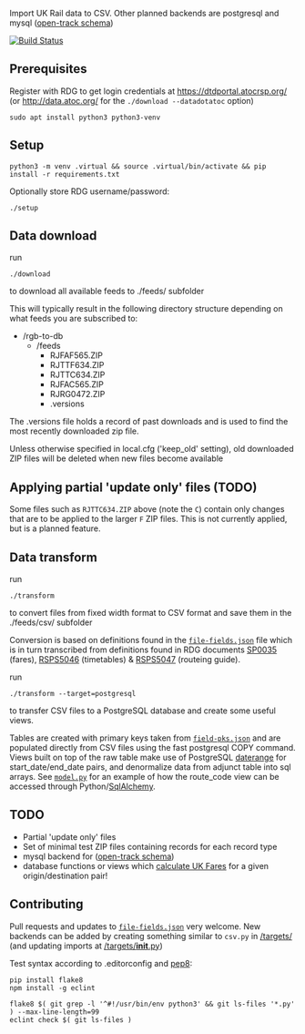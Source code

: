 Import UK Rail data to CSV. Other planned backends are postgresql and mysql ([open-track schema](https://github.com/open-track/dtd2mysql))

[![Build Status](https://travis-ci.org/GoPixie/rdg-to-db.svg?branch=master)](https://travis-ci.org/GoPixie/rdg-to-db)

## Prerequisites

Register with RDG to get login credentials at https://dtdportal.atocrsp.org/ (or http://data.atoc.org/ for the `./download --datadotatoc` option)

```
sudo apt install python3 python3-venv

```
## Setup

```
python3 -m venv .virtual && source .virtual/bin/activate && pip install -r requirements.txt
```
Optionally store RDG username/password:

```
./setup
```


## Data download

run
```
./download
```
to download all available feeds to ./feeds/ subfolder


This will typically result in the following directory structure depending on what feeds you are subscribed to:

 * /rgb-to-db
     * /feeds
         * RJFAF565.ZIP
         * RJTTF634.ZIP
         * RJTTC634.ZIP
         * RJFAC565.ZIP
         * RJRG0472.ZIP
         * .versions

The .versions file holds a record of past downloads and is used to find the most recently downloaded zip file.

Unless otherwise specified in local.cfg ('keep_old' setting), old downloaded ZIP files will be deleted when new files become available

## Applying partial 'update only' files (TODO)

Some files such as `RJTTC634.ZIP` above (note the `C`) contain only changes that are to be applied to the larger `F` ZIP files. This is not currently applied, but is a planned feature.


## Data transform

run
```
./transform
```
to convert files from fixed width format to CSV format and save them in the ./feeds/csv/ subfolder

Conversion is based on definitions found in the [`file-fields.json`](file-fields.json) file which is in turn transcribed from definitions found in RDG documents [SP0035](https://www.raildeliverygroup.com/our-services/rail-data/fares-data.html) (fares), [RSPS5046](https://www.raildeliverygroup.com/our-services/rail-data/timetable-data.html) (timetables) & [RSPS5047](https://www.raildeliverygroup.com/our-services/rail-data/routeing-guide-data.html) (routeing guide).

run
```
./transform --target=postgresql
```
to transfer CSV files to a PostgreSQL database and create some useful views.

Tables are created with primary keys taken from [`field-pks.json`](field-pks.json) and are populated directly from CSV files using the fast postgresql COPY command.  Views built on top of the raw table make use of PostgreSQL [daterange](https://www.postgresql.org/docs/9.2/static/rangetypes.html) for start_date/end_date pairs, and denormalize data from adjunct table into sql arrays. See [`model.py`](model.py) for an example of how the route_code view can be accessed through Python/[SqlAlchemy](http://www.sqlalchemy.org/).


## TODO

 - Partial 'update only' files
 - Set of minimal test ZIP files containing records for each record type
 - mysql backend for ([open-track schema](https://github.com/open-track/dtd2mysql))
 - database functions or views which [calculate UK Fares](https://github.com/open-track/fares-service-php/wiki/Fare-Lookup) for a given origin/destination pair!

## Contributing

Pull requests and updates to [`file-fields.json`](file-fields.json) very welcome. New backends can be added by creating something similar to `csv.py` in [/targets/](targets) (and updating imports at [/targets/__init__.py](targets/__init__.py))

Test syntax according to .editorconfig and [pep8](https://www.python.org/dev/peps/pep-0008/):

    pip install flake8
    npm install -g eclint

    flake8 $( git grep -l '^#!/usr/bin/env python3' && git ls-files '*.py' ) --max-line-length=99
    eclint check $( git ls-files )
